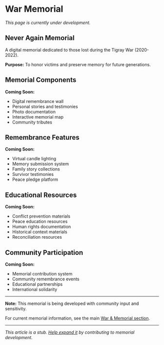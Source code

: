 # War Memorial

*This page is currently under development.*

## Never Again Memorial

A digital memorial dedicated to those lost during the Tigray War (2020-2022).

**Purpose:** To honor victims and preserve memory for future generations.

## Memorial Components

**Coming Soon:**

- Digital remembrance wall
- Personal stories and testimonies  
- Photo documentation
- Interactive memorial map
- Community tributes

## Remembrance Features

**Coming Soon:**

- Virtual candle lighting
- Memory submission system
- Family story collections
- Survivor testimonies
- Peace pledge platform

## Educational Resources

**Coming Soon:**

- Conflict prevention materials
- Peace education resources
- Human rights documentation
- Historical context materials
- Reconciliation resources

## Community Participation

**Coming Soon:**

- Memorial contribution system
- Community remembrance events
- Educational partnerships
- International solidarity

---

**Note:** This memorial is being developed with community input and sensitivity.

For current memorial information, see the main [War & Memorial section](../06-war-memorial.md).

---

*This article is a stub. [Help expand it](../contribute.md) by contributing to memorial development.*
